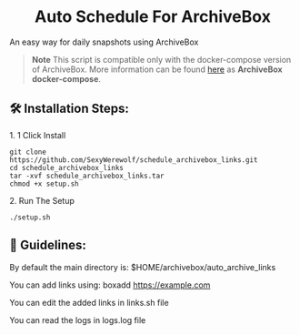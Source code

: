 <h1 align="center" id="title">Auto Schedule For ArchiveBox</h1>

<p id="description">An easy way for daily snapshots using ArchiveBox</p>

> **Note**
This script is compatible only with the docker-compose version of ArchiveBox. More information can be found [here](https://github.com/ArchiveBox/ArchiveBox?tab=readme-ov-file#quickstart) as **ArchiveBox docker-compose**.


<h2>🛠️ Installation Steps:</h2>

<p>1. 1 Click Install</p>

```
git clone https://github.com/SexyWerewolf/schedule_archivebox_links.git
cd schedule_archivebox_links
tar -xvf schedule_archivebox_links.tar
chmod +x setup.sh
```

<p>2. Run The Setup</p>

```
./setup.sh
```

<h2>🍰 Guidelines:</h2>

By default the main directory is: $HOME/archivebox/auto_archive_links

You can add links using: boxadd https://example.com

You can edit the added links in links.sh file

You can read the logs in logs.log file
